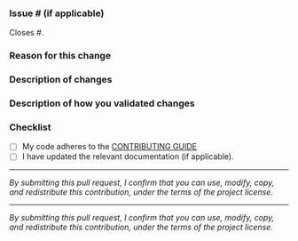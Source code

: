 ### Issue # (if applicable)

Closes #<issue number here>.

### Reason for this change

<!--What is the bug or use case behind this change?-->

### Description of changes

<!--What code changes did you make? Have you made any important design decisions?-->

### Description of how you validated changes

<!--Have you added any unit tests and/or integration tests?-->

### Checklist

- [ ] My code adheres to the [CONTRIBUTING GUIDE](https://github.com/awslabs/sbt-aws/blob/main/CONTRIBUTING.md)
- [ ] I have updated the relevant documentation (if applicable).

---

*By submitting this pull request, I confirm that you can use, modify, copy, and redistribute this contribution, under the terms of the project license.*


---

*By submitting this pull request, I confirm that you can use, modify, copy, and redistribute this contribution, under the terms of the project license.*
